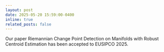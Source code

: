 ```yaml
---
layout: post
date: 2025-05-20 15:59:00-0400
inline: true
related_posts: false
---
```


Our paper Riemannian Change Point Detection on Manifolds with Robust Centroid Estimation has been accepted to EUSIPCO 2025.
